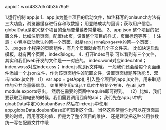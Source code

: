 appid：wxd4837d574b3b79a9	




1.运行机制
app.js
  1、app.js为整个项目的启动文件，如注释写的onlaunch方法有三大功能，浏览器缓存进行存和取数据；
  用登陆成功的回调；获取用户信息。
  globalData是定义整个项目的全局变量或者常量哦。
  2、app.json
  整个项目的配置文件，比如注册页面，配置tab页，设置整个项目的样式，页面标题等等；
  ！注意：小程序启动默认的第一个页面，就是app.json的pages中的第一个页面；
  3、.pages
  小程序的页面组件，有几个页面就会有几个子文件夹。
  比如快速启动模板，就有两个页面，index和logs。
  4、打开index目录
  可以看到有三个文件，其实和我们web开发的文件是一一对应的。
  index.wxml对应index.html；
  index.wxss对应index.css；
  index.js就是js文件哦。
  一般我们还会给每个页面组件添加一个.json文件，作为该页面组件的配置文件，设置页面标题等功能
  5、双击index.js文件
  （1）var app = getApp(); 
  引入整个项目的app.js文件，用来取期中的公共变量等信息。
  如果要使用util.js工具库中的某个方法，在util.js中module.exports导出，
  然后在需要的页面中require即可得到。
  （2）比如，我们要获取豆瓣电影的时候，我们需要调用豆瓣的api；
  我们先在app.js中的gloabData中定义doubanBase
  然后在index.js中使用app.globaData.doubanBase即可取到这个值。
  当然这些常量你也可以在页面需要的时候，再用写死的值，但是为了整个项目的维护，
  还是建议把这种公用参数统一写在配置文件中哦
